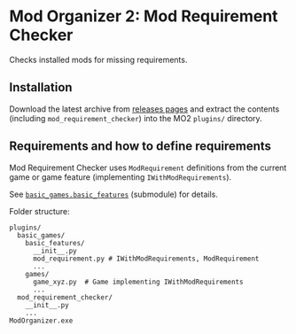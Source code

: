 # Mod Organizer 2: Mod Requirement Checker
Checks installed mods for missing requirements.

## Installation
Download the latest archive from [releases pages](../../releases/latest) and extract the
contents (including `mod_requirement_checker`) into the MO2 `plugins/` directory.

## Requirements and how to define requirements
Mod Requirement Checker uses `ModRequirement` definitions from the current game
or game feature (implementing `IWithModRequirements`).

See [`basic_games.basic_features`](https://github.com/ZashIn/modorganizer-basic_games/tree/game_valheim/basic_features) (submodule) for details.

Folder structure:
```
plugins/
  basic_games/
    basic_features/
      __init__.py
      mod_requirement.py # IWithModRequirements, ModRequirement
      ...
    games/
      game_xyz.py  # Game implementing IWithModRequirements
      ...
  mod_requirement_checker/
    __init__.py
    ...
ModOrganizer.exe
```

